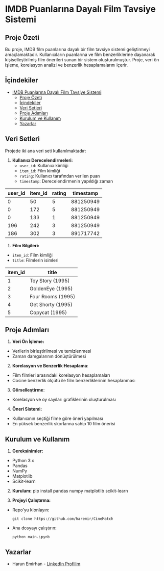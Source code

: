 # IMDB Puanlarına Dayalı Film Tavsiye Sistemi

## Proje Özeti

Bu proje, IMDB film puanlarına dayalı bir film tavsiye sistemi geliştirmeyi amaçlamaktadır. Kullanıcıların puanlarına ve film benzerliklerine dayanarak kişiselleştirilmiş film önerileri sunan bir sistem oluşturulmuştur. Proje, veri ön işleme, korelasyon analizi ve benzerlik hesaplamalarını içerir.

## İçindekiler

- [IMDB Puanlarına Dayalı Film Tavsiye Sistemi](#imdb-puanlarına-dayalı-film-tavsiye-sistemi)
  - [Proje Özeti](#proje-özeti)
  - [İçindekiler](#i̇çindekiler)
  - [Veri Setleri](#veri-setleri)
  - [Proje Adımları](#proje-adımları)
  - [Kurulum ve Kullanım](#kurulum-ve-kullanım)
  - [Yazarlar](#yazarlar)

## Veri Setleri

Projede iki ana veri seti kullanılmaktadır:

1. **Kullanıcı Derecelendirmeleri:**
   - `user_id`: Kullanıcı kimliği
   - `item_id`: Film kimliği
   - `rating`: Kullanıcı tarafından verilen puan
   - `timestamp`: Derecelendirmenin yapıldığı zaman

| user_id | item_id | rating | timestamp |
|---------|---------|--------|-----------|
| 0       | 50      | 5      | 881250949 |
| 0       | 172     | 5      | 881250949 |
| 0       | 133     | 1      | 881250949 |
| 196     | 242     | 3      | 881250949 |
| 186     | 302     | 3      | 891717742 |



1. **Film Bilgileri:**
- `item_id`: Film kimliği
- `title`: Filmlerin isimleri

| item_id | title                        |
|---------|------------------------------|
| 1       | Toy Story (1995)             |
| 2       | GoldenEye (1995)             |
| 3       | Four Rooms (1995)            |
| 4       | Get Shorty (1995)            |
| 5       | Copycat (1995)               |


## Proje Adımları

1. **Veri Ön İşleme:**
- Verilerin birleştirilmesi ve temizlenmesi
- Zaman damgalarının dönüştürülmesi

2. **Korelasyon ve Benzerlik Hesaplama:**
- Film filmleri arasındaki korelasyon hesaplamaları
- Cosine benzerlik ölçütü ile film benzerliklerinin hesaplanması

3. **Görselleştirme:**
- Korelasyon ve oy sayıları grafiklerinin oluşturulması

4. **Öneri Sistemi:**
- Kullanıcının seçtiği filme göre öneri yapılması
- En yüksek benzerlik skorlarına sahip 10 film önerisi

## Kurulum ve Kullanım

1. **Gereksinimler:**
- Python 3.x
- Pandas
- NumPy
- Matplotlib
- Scikit-learn

2. **Kurulum:**
pip install pandas numpy matplotlib scikit-learn


3. **Projeyi Çalıştırma:**
- Repo'yu klonlayın:
  ```
  git clone https://github.com/haremir/CineMatch
  ```
- Ana dosyayı çalıştırın:
  ```
  python main.ipynb
  ```

## Yazarlar

- Harun Emirhan - [LinkedIn Profilim](https://www.linkedin.com/in/harun-emirhan-bostanci-24144726b/)
